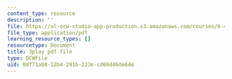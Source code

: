 ```yaml
---
content_type: resource
description: ''
file: https://ol-ocw-studio-app-production.s3.amazonaws.com/courses/6-451-principles-of-digital-communication-ii-spring-2005/0df71ab812b4291b223ecd69d46de64e_KalMFMv3_IM.pdf
file_type: application/pdf
learning_resource_types: []
resourcetype: Document
title: 3play pdf file
type: OCWFile
uid: 0df71ab8-12b4-291b-223e-cd69d46de64e
---
```

